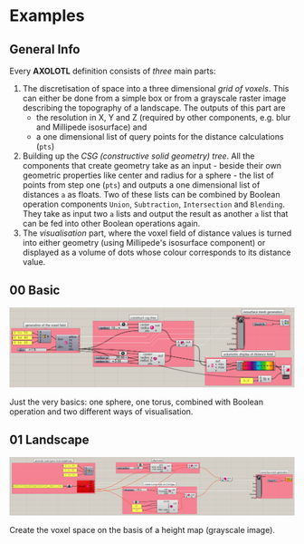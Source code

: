 # Examples

## General Info
Every **AXOLOTL** definition consists of _three_ main parts:

1. The discretisation of space into a three dimensional _grid of voxels_. This can either be done from a simple box or from a grayscale raster image describing the topography of a landscape. The outputs of this part are
   * the resolution in X, Y and Z (required by other components, e.g. blur and Millipede isosurface) and
   * a one dimensional list of query points for the distance calculations (`pts`)
1. Building up the _CSG (constructive solid geometry) tree_. All the components that create geometry take as an input - beside their own geometric properties like center and radius for a sphere - the list of points from step one (`pts`) and outputs a one dimensional list of distances `a` as floats. Two of these lists can be combined by  Boolean operation components `Union`, `Subtraction`, `Intersection` and `Blending`. They take as input two `a` lists and output the result as another `a` list that can be fed into other Boolean operations again.
1. The _visualisation_ part, where the voxel field of distance values is turned into either geometry (using Millipede's isosurface component) or displayed as a volume of dots whose colour corresponds to its distance value.

## 00 Basic
![basic](00_basic.png)

Just the very basics: one sphere, one torus, combined with Boolean operation and two different ways of visualisation.

## 01 Landscape
![landscape](01_landscape.png)

Create the voxel space on the basis of a height map (grayscale image).
